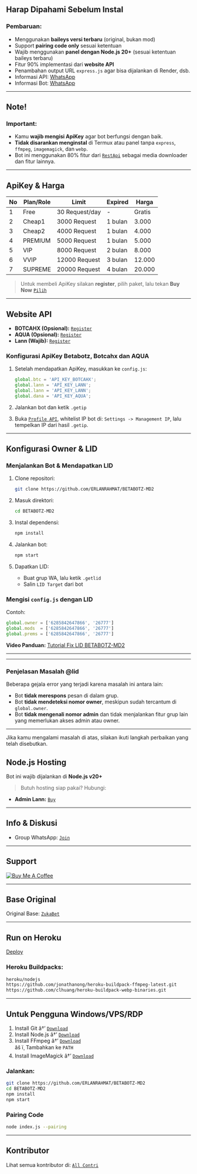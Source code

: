 
## Harap Dipahami Sebelum Instal

### Pembaruan:

* Menggunakan **baileys versi terbaru** (original, bukan mod)
* Support **pairing code only** sesuai ketentuan
* Wajib menggunakan **panel dengan Node.js 20+** (sesuai ketentuan baileys terbaru)
* Fitur 90% implementasi dari **website API**
* Penambahan output URL `express.js` agar bisa dijalankan di Render, dsb.
* Informasi API: [WhatsApp](https://whatsapp.com/channel/0029VaApYsQ5Ui2c2rKbpP0S)
* Informasi Bot: [WhatsApp](https://whatsapp.com/channel/0029VaiIG3UJpe8n3Y2MZ51z)

---

## Note!

### Important:

* Kamu **wajib mengisi ApiKey** agar bot berfungsi dengan baik.
* **Tidak disarankan menginstal** di Termux atau panel tanpa `express`, `ffmpeg`, `imagemagick`, dan `webp`.
* Bot ini menggunakan 80% fitur dari [`RestApi`](https://api.betabotz.eu.org) sebagai media downloader dan fitur lainnya.

---

## ApiKey & Harga

| No | Plan/Role | Limit          | Expired | Harga  |
|----|-----------|----------------|---------|--------|
| 1  | Free      | 30 Request/day | -       | Gratis |
| 2  | Cheap1    | 3000 Request   | 1 bulan | 3.000  |
| 3  | Cheap2    | 4000 Request   | 1 bulan | 4.000  |
| 4  | PREMIUM   | 5000 Request   | 1 bulan | 5.000  |
| 5  | VIP       | 8000 Request   | 2 bulan | 8.000  |
| 6  | VVIP      | 12000 Request  | 3 bulan | 12.000 |
| 7  | SUPREME   | 20000 Request  | 4 bulan | 20.000 |

> Untuk membeli ApiKey silakan **register**, pilih paket, lalu tekan **Buy Now** [`Pilih`](https://api.betabotz.eu.org/price)

---

## Website API

* **BOTCAHX (Opsional):** [`Register`](https://api.botcahx.eu.org)
* **AQUA (Opsional):** [`Register`](https://api.danafxc.my.id)
* **Lann (Wajib):** [`Register`](https://api.betabotz.eu.org)

### Konfigurasi ApiKey Betabotz, Botcahx dan AQUA

1. Setelah mendapatkan ApiKey, masukkan ke `config.js`:

   ```js
   global.btc = 'API_KEY_BOTCAHX';
   global.lann = 'API_KEY_LANN';
   global.lann = 'API_KEY_LANN';
   global.dana = 'API_KEY_AQUA';
   ```

2. Jalankan bot dan ketik `.getip`
3. Buka [`Profile API`](https://api.betabotz.eu.org), whitelist IP bot di:
   `Settings -> Management IP`, lalu tempelkan IP dari hasil `.getip`.

---

## Konfigurasi Owner & LID

### Menjalankan Bot & Mendapatkan LID

1. Clone repositori:
   ```bash
   git clone https://github.com/ERLANRAHMAT/BETABOTZ-MD2
   ```
2. Masuk direktori:
   ```bash
   cd BETABOTZ-MD2
   ```
3. Instal dependensi:
   ```bash
   npm install
   ```
4. Jalankan bot:
   ```bash
   npm start
   ```

5. Dapatkan LID:
   * Buat grup WA, lalu ketik `.getlid`
   * Salin `LID Target` dari bot

### Mengisi `config.js` dengan LID

Contoh:
```js
global.owner = ['6285842647866', '26777']
global.mods  = ['6285842647866', '26777']
global.prems = ['6285842647866', '26777']
```

**Video Panduan:**
[Tutorial Fix LID BETABOTZ-MD2](https://youtube.com/playlist?list=PLuQT2lE0wOYQNhk2E8JAerojcZj8ckMYs&si=kehl9mWEVmctVms0)

---

---

### Penjelasan Masalah @lid
Beberapa gejala error yang terjadi karena masalah ini antara lain:
- Bot **tidak merespons** pesan di dalam grup.
- Bot **tidak mendeteksi nomor owner**, meskipun sudah tercantum di `global.owner`.
- Bot **tidak mengenali nomor admin** dan tidak menjalankan fitur grup lain yang memerlukan akses admin atau owner.

---

Jika kamu mengalami masalah di atas, silakan ikuti langkah perbaikan yang telah disebutkan.

## Node.js Hosting

Bot ini wajib dijalankan di **Node.js v20+**  
> Butuh hosting siap pakai? Hubungi:
* **Admin Lann:** [`Buy`](https://wa.me/62895628117900)

---

## Info & Diskusi

* Group WhatsApp: [`Join`](https://chat.whatsapp.com/H8XPKS8vmHm2spliGlKY41)

---

## Support

[![Buy Me A Coffee](https://img.shields.io/badge/Buy_Me_A_Coffee-FFDD00?style=for-the-badge&logo=buy-me-a-coffee&logoColor=black)](https://api.betabotz.eu.org/donasi)

---

## Base Original

Original Base: [`ZukaBet`](https://github.com/HelgaIlham/ZukaBet)

---

## Run on Heroku

[Deploy](https://heroku.com/deploy?template=https://github.com/ERLANRAHMAT/BETABOTZ-MD2)

### Heroku Buildpacks:
```bash
heroku/nodejs
https://github.com/jonathanong/heroku-buildpack-ffmpeg-latest.git
https://github.com/clhuang/heroku-buildpack-webp-binaries.git
```

---

## Untuk Pengguna Windows/VPS/RDP

1. Install Git â†’ [`Download`](https://git-scm.com/downloads)  
2. Install Node.js â†’ [`Download`](https://nodejs.org/en/download)  
3. Install FFmpeg â†’ [`Download`](https://ffmpeg.org/download.html)  
   âš ï¸ Tambahkan ke `PATH`
4. Install ImageMagick â†’ [`Download`](https://imagemagick.org/script/download.php)

### Jalankan:
```bash
git clone https://github.com/ERLANRAHMAT/BETABOTZ-MD2
cd BETABOTZ-MD2
npm install
npm start
```

### Pairing Code
```bash
node index.js --pairing
```

---

## Kontributor

Lihat semua kontributor di: [`All Contri`](https://contributor.betabotz.eu.org)
